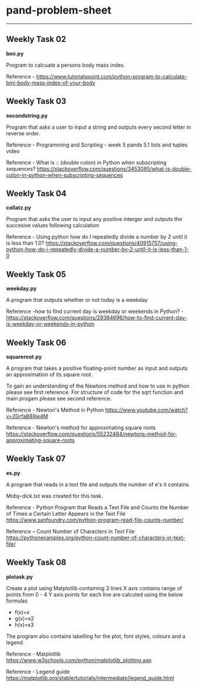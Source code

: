 # pand-problem-sheet
---


**Weekly Task 02**
---
**bmi.py**

Program to calcuate a persons body mass index.

Reference - https://www.tutorialspoint.com/python-program-to-calculate-bmi-body-mass-index-of-your-body



**Weekly Task 03**
---
**secondstring.py**

Program that asks a user to input a string and outputs every second letter in reverse order.

Reference - Programming and Scripting - week 5 pands 5.1 lists and tuples video

Reference -  What is :: (double colon) in Python when subscripting sequences? 
 https://stackoverflow.com/questions/3453085/what-is-double-colon-in-python-when-subscripting-sequences        
 
 
 
**Weekly Task 04**
---
**collatz.py**

Program that asks the user to input any positive interger and outputs the succesive values following calculation

Reference - Using python how do I repeatedly divide a number by 2 until it is less than 1.0? 
https://stackoverflow.com/questions/40915757/using-python-how-do-i-repeatedly-divide-a-number-by-2-until-it-is-less-than-1-0

 

**Weekly Task 05**
---
**weekday.py**

A program that outputs whether or not today is a weekday

Reference -how to find current day is weekday or weekends in Python? -
https://stackoverflow.com/questions/29384696/how-to-find-current-day-is-weekday-or-weekends-in-python



**Weekly Task 06**
---
**squareroot.py**

A program that takes a positive floating-point number as input and outputs an approximation of its square root. 

To gain an understanding  of the Newtons method and how to use in python please see first reference. 
For structure of code for the sqrt function and main progam please see second reference.

Reference - Newton's Method in Python
https://www.youtube.com/watch?v=2GrfaB88w4M

Reference - Newton's method for approximating square roots
https://stackoverflow.com/questions/55232484/newtons-method-for-approximating-square-roots 




**Weekly Task 07**
---
**es.py**

A program that reads in a text file and outputs the number of e's it contains.

Moby-dick.txt was created for this task.

Reference - Python Program that Reads a Text File and Counts the Number of Times a Certain Letter Appears in the Text File
https://www.sanfoundry.com/python-program-read-file-counts-number/

Reference – Count Number of Characters in Text File
https://pythonexamples.org/python-count-number-of-characters-in-text-file/ 




**Weekly Task 08**
---
**plotask.py**

Create a plot using Matplotlib containing 3 lines 
X axis contains range of points from 0 - 4 
Y axis points for each line are calcuted using the below formulas
- f(x)=x
- g(x)=x2
- h(x)=x3

The program also contains labelling for the plot, font styles, colours and a legend.

Reference - Matplotlib
https://www.w3schools.com/python/matplotlib_plotting.asp

Reference - Legend guide 
https://matplotlib.org/stable/tutorials/intermediate/legend_guide.html




